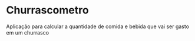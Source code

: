 # Churrascometro
 Aplicação para calcular a quantidade de comida e bebida que vai ser gasto em um churrasco
